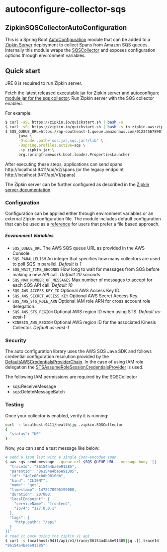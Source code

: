 # autoconfigure-collector-sqs

## ZipkinSQSCollectorAutoConfiguration

This is a Spring Boot [AutoConfiguration](http://docs.spring.io/spring-boot/docs/current/reference/html/using-boot-auto-configuration.html) 
module that can be added to a [Zipkin Server](https://github.com/openzipkin/zipkin/tree/master/zipkin-server) 
deployment to collect Spans from Amazon SQS queues.  Internally
this module wraps the [SQSCollector](https://github.com/openzipkin/zipkin-aws/tree/master/collector-sqs) 
and exposes configuration options through environment variables.

## Quick start

JRE 8 is required to run Zipkin server.

Fetch the latest released
[executable jar for Zipkin server](https://search.maven.org/remote_content?g=io.zipkin.java&a=zipkin-server&v=LATEST&c=exec)
and
[autoconfigure module jar for the sqs collector](https://search.maven.org/remote_content?g=io.zipkin.aws&a=zipkin-autoconfigure-collector-sqs&v=LATEST&c=module).
Run Zipkin server with the SQS collector enabled.

For example:

```bash
$ curl -sSL https://zipkin.io/quickstart.sh | bash -s
$ curl -sSL https://zipkin.io/quickstart.sh | bash -s io.zipkin.aws:zipkin-autoconfigure-collector-sqs:LATEST:module sqs.jar
$ SQS_QUEUE_URL=https://ap-southeast-1.queue.amazonaws.com/012345678901/zipkin \
      java \
      -Dloader.path='sqs.jar,sqs.jar!/lib' \
      -Dspring.profiles.active=sqs \
      -cp zipkin.jar \
      org.springframework.boot.loader.PropertiesLauncher
```

After executing these steps, applications can send spans
http://localhost:9411/api/v2/spans (or the legacy endpoint http://localhost:9411/api/v1/spans)

The Zipkin server can be further configured as described in the
[Zipkin server documentation](https://github.com/openzipkin/zipkin/blob/master/zipkin-server/README.md).

### Configuration

Configuration can be applied either through environment variables or an external Zipkin
configuration file.  The module includes default configuration that can be used as a 
[reference](https://github.com/openzipkin/zipkin-aws/tree/master/autoconfigure/collector-sqs/src/main/resources/zipkin-server-sqs.yml)
for users that prefer a file based approach.

##### Environment Variables

- `SQS_QUEUE_URL` The AWS SQS queue URL as provided in the AWS Console.
- `SQS_PARALLELISM` An integer that specifies how many collectors are used to poll SQS in parallel. 
_Default is 1_
- `SQS_WAIT_TIME_SECONDS` How long to wait for messages from SQS before making a new API call. 
_Default 20 seconds_
- `SQS_MAX_NUMBER_OF_MESSAGES` Max number of messages to accept for each SQS API call.
_Default 10_
- `SQS_AWS_ACCESS_KEY_ID` Optional AWS Access Key ID.
- `SQS_AWS_SECRET_ACCESS_KEY` Optional AWS Secret Access Key.
- `SQS_AWS_STS_ROLE_ARN` Optional IAM role ARN for cross account role delegation.
- `SQS_AWS_STS_REGION` Optional AWS region ID when using STS. _Default us-east-1_
- `KINESIS_AWS_REGION` Optional AWS region ID for the associated Kinesis Collector. _Default us-east-1_
### Security

The auto configuration library uses the AWS SQS Java SDK and follows credential
configuration resolution provided by the [DefaultAWSCredentialsProviderChain](http://docs.aws.amazon.com/AWSJavaSDK/latest/javadoc/com/amazonaws/auth/DefaultAWSCredentialsProviderChain.html).
In the case of using IAM role delegation the [STSAssumeRoleSessionCredentialsProvider](http://docs.aws.amazon.com/AWSJavaSDK/latest/javadoc/com/amazonaws/auth/STSAssumeRoleSessionCredentialsProvider.html) 
is used.

The following IAM permissions are required by the SQSCollector

- sqs:ReceiveMessage
- sqs:DeleteMessageBatch

### Testing

Once your collector is enabled, verify it is running:
```bash
curl -s localhost:9411/health|jq .zipkin.SQSCollector
{
  "status": "UP"
}
```

Now, you can send a test message like below:
```bash
# send a json list with a single json-encoded span
$ aws sqs send-message --queue-url $SQS_QUEUE_URL --message-body '[{
  "traceId": "86154a4ba6e91385",
  "parentId": "86154a4ba6e91385",
  "id": "4d1e00c0db9010db",
  "kind": "CLIENT",
  "name": "get",
  "timestamp": 1472470996199000,
  "duration": 207000,
  "localEndpoint": {
    "serviceName": "frontend",
    "ipv4": "127.0.0.1"
  },
  "tags": {
    "http.path": "/api"
  }
}]'
# read it back using the zipkin v1 api
$ curl -s localhost:9411/api/v1/trace/86154a4ba6e91385|jq .[].traceId
"86154a4ba6e91385"
```